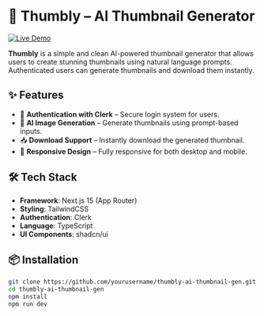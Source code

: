 # 🎨 Thumbly – AI Thumbnail Generator

[![Live Demo](https://img.shields.io/badge/Live%20Demo-Click%20Here-blue)](https://thumbly-ai-thumbnail-gen-xvhz-7gv958zyp.vercel.app/)

**Thumbly** is a simple and clean AI-powered thumbnail generator that allows users to create stunning thumbnails using natural language prompts. Authenticated users can generate thumbnails and download them instantly.

## ✨ Features

- 🔐 **Authentication with Clerk** – Secure login system for users.
- 🧠 **AI Image Generation** – Generate thumbnails using prompt-based inputs.
- 📥 **Download Support** – Instantly download the generated thumbnail.
- 📱 **Responsive Design** – Fully responsive for both desktop and mobile.

## 🛠️ Tech Stack

- **Framework**: Next.js 15 (App Router)
- **Styling**: TailwindCSS
- **Authentication**: Clerk
- **Language**: TypeScript
- **UI Components**: shadcn/ui

## 📦 Installation

```bash
git clone https://github.com/yourusername/thumbly-ai-thumbnail-gen.git
cd thumbly-ai-thumbnail-gen
npm install
npm run dev
